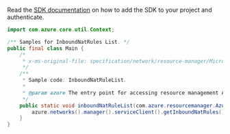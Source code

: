 Read the [SDK documentation](https://github.com/Azure/azure-sdk-for-java/blob/azure-resourcemanager_2.11.0/sdk/resourcemanager/azure-resourcemanager/README.md) on how to add the SDK to your project and authenticate.

```java
import com.azure.core.util.Context;

/** Samples for InboundNatRules List. */
public final class Main {
    /*
     * x-ms-original-file: specification/network/resource-manager/Microsoft.Network/stable/2021-05-01/examples/InboundNatRuleList.json
     */
    /**
     * Sample code: InboundNatRuleList.
     *
     * @param azure The entry point for accessing resource management APIs in Azure.
     */
    public static void inboundNatRuleList(com.azure.resourcemanager.AzureResourceManager azure) {
        azure.networks().manager().serviceClient().getInboundNatRules().list("testrg", "lb1", Context.NONE);
    }
}
```
